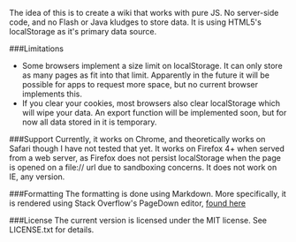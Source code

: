 The idea of this is to create a wiki that works with pure JS. No
server-side code, and no Flash or Java kludges to store data. It is
using HTML5's localStorage as it's primary data source.

###Limitations
* Some browsers implement a size limit on localStorage. It can only store
as many pages as fit into that limit. Apparently in the future it will
be possible for apps to request more space, but no current browser
implements this.
* If you clear your cookies, most browsers also clear localStorage which
  will wipe your data. An export function will be implemented soon, but
  for now all data stored in it is temporary.

###Support
Currently, it works on Chrome, and theoretically works on Safari though
I have not tested that yet. It works on Firefox 4+ when served from a web
server, as Firefox does not persist localStorage when the page is opened
on a file:// url due to sandboxing concerns. It does not work on IE, any
version.

###Formatting
The formatting is done using Markdown. More specifically, it is rendered
using Stack Overflow's PageDown editor, [found here](http://code.google.com/p/pagedown/)

###License
The current version is licensed under the MIT license. See LICENSE.txt
for details.
